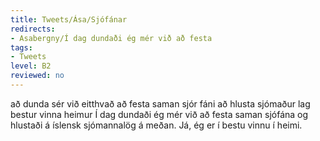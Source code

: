 ```yaml
---
title: Tweets/Ása/Sjófánar
redirects:
- Asabergny/Í dag dundaði ég mér við að festa
tags:
- Tweets
level: B2
reviewed: no
---
```

<vocabulary>
að dunda sér við eitthvað
að festa
saman
sjór
fáni
að hlusta
sjómaður
lag
bestur
vinna
heimur
</vocabulary>
<Tweet
data-translate="true"
audio="RjKt.mp3"
id="872909868767866880"
date="1496952905000"
favorites="3"
user_name="107 stjórinn"
handle="asabergny"
user_picture="Tweet-asabergny-jkfrbo.jpg"
verified=""
>Í dag dundaði ég mér við að festa saman sjófána og hlustaði á íslensk sjómannalög á meðan. Já, ég er í bestu vinnu í heimi.</Tweet>
